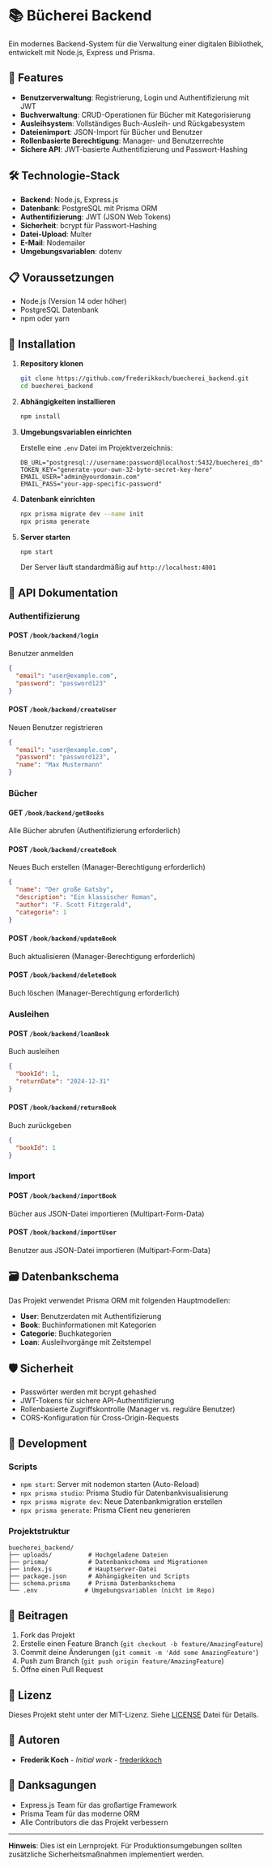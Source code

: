 # 📚 Bücherei Backend

Ein modernes Backend-System für die Verwaltung einer digitalen Bibliothek, entwickelt mit Node.js, Express und Prisma.

## 🚀 Features

- **Benutzerverwaltung**: Registrierung, Login und Authentifizierung mit JWT
- **Buchverwaltung**: CRUD-Operationen für Bücher mit Kategorisierung
- **Ausleihsystem**: Vollständiges Buch-Ausleih- und Rückgabesystem
- **Dateienimport**: JSON-Import für Bücher und Benutzer
- **Rollenbasierte Berechtigung**: Manager- und Benutzerrechte
- **Sichere API**: JWT-basierte Authentifizierung und Passwort-Hashing

## 🛠️ Technologie-Stack

- **Backend**: Node.js, Express.js
- **Datenbank**: PostgreSQL mit Prisma ORM
- **Authentifizierung**: JWT (JSON Web Tokens)
- **Sicherheit**: bcrypt für Passwort-Hashing
- **Datei-Upload**: Multer
- **E-Mail**: Nodemailer
- **Umgebungsvariablen**: dotenv

## 📋 Voraussetzungen

- Node.js (Version 14 oder höher)
- PostgreSQL Datenbank
- npm oder yarn

## 🚀 Installation

1. **Repository klonen**
   ```bash
   git clone https://github.com/frederikkoch/buecherei_backend.git
   cd buecherei_backend
   ```

2. **Abhängigkeiten installieren**
   ```bash
   npm install
   ```

3. **Umgebungsvariablen einrichten**
   
   Erstelle eine `.env` Datei im Projektverzeichnis:
   ```env
   DB_URL="postgresql://username:password@localhost:5432/buecherei_db"
   TOKEN_KEY="generate-your-own-32-byte-secret-key-here"
   EMAIL_USER="admin@yourdomain.com"
   EMAIL_PASS="your-app-specific-password"
   ```

4. **Datenbank einrichten**
   ```bash
   npx prisma migrate dev --name init
   npx prisma generate
   ```

5. **Server starten**
   ```bash
   npm start
   ```

   Der Server läuft standardmäßig auf `http://localhost:4001`

## 📖 API Dokumentation

### Authentifizierung

#### POST `/book/backend/login`
Benutzer anmelden
```json
{
  "email": "user@example.com",
  "password": "password123"
}
```

#### POST `/book/backend/createUser`
Neuen Benutzer registrieren
```json
{
  "email": "user@example.com",
  "password": "password123",
  "name": "Max Mustermann"
}
```

### Bücher

#### GET `/book/backend/getBooks`
Alle Bücher abrufen (Authentifizierung erforderlich)

#### POST `/book/backend/createBook`
Neues Buch erstellen (Manager-Berechtigung erforderlich)
```json
{
  "name": "Der große Gatsby",
  "description": "Ein klassischer Roman",
  "author": "F. Scott Fitzgerald",
  "categorie": 1
}
```

#### POST `/book/backend/updateBook`
Buch aktualisieren (Manager-Berechtigung erforderlich)

#### POST `/book/backend/deleteBook`
Buch löschen (Manager-Berechtigung erforderlich)

### Ausleihen

#### POST `/book/backend/loanBook`
Buch ausleihen
```json
{
  "bookId": 1,
  "returnDate": "2024-12-31"
}
```

#### POST `/book/backend/returnBook`
Buch zurückgeben
```json
{
  "bookId": 1
}
```

### Import

#### POST `/book/backend/importBook`
Bücher aus JSON-Datei importieren (Multipart-Form-Data)

#### POST `/book/backend/importUser`
Benutzer aus JSON-Datei importieren (Multipart-Form-Data)

## 🗃️ Datenbankschema

Das Projekt verwendet Prisma ORM mit folgenden Hauptmodellen:

- **User**: Benutzerdaten mit Authentifizierung
- **Book**: Buchinformationen mit Kategorien
- **Categorie**: Buchkategorien
- **Loan**: Ausleihvorgänge mit Zeitstempel

## 🛡️ Sicherheit

- Passwörter werden mit bcrypt gehashed
- JWT-Tokens für sichere API-Authentifizierung
- Rollenbasierte Zugriffskontrolle (Manager vs. reguläre Benutzer)
- CORS-Konfiguration für Cross-Origin-Requests

## 🧪 Development

### Scripts

- `npm start`: Server mit nodemon starten (Auto-Reload)
- `npx prisma studio`: Prisma Studio für Datenbankvisualisierung
- `npx prisma migrate dev`: Neue Datenbankmigration erstellen
- `npx prisma generate`: Prisma Client neu generieren

### Projektstruktur

```
buecherei_backend/
├── uploads/          # Hochgeladene Dateien
├── prisma/           # Datenbankschema und Migrationen
├── index.js          # Hauptserver-Datei
├── package.json      # Abhängigkeiten und Scripts
├── schema.prisma     # Prisma Datenbankschema
└── .env             # Umgebungsvariablen (nicht im Repo)
```

## 🤝 Beitragen

1. Fork das Projekt
2. Erstelle einen Feature Branch (`git checkout -b feature/AmazingFeature`)
3. Commit deine Änderungen (`git commit -m 'Add some AmazingFeature'`)
4. Push zum Branch (`git push origin feature/AmazingFeature`)
5. Öffne einen Pull Request

## 📝 Lizenz

Dieses Projekt steht unter der MIT-Lizenz. Siehe [LICENSE](LICENSE) Datei für Details.

## 👥 Autoren

- **Frederik Koch** - *Initial work* - [frederikkoch](https://github.com/frederikkoch)

## 🙏 Danksagungen

- Express.js Team für das großartige Framework
- Prisma Team für das moderne ORM
- Alle Contributors die das Projekt verbessern

---

**Hinweis**: Dies ist ein Lernprojekt. Für Produktionsumgebungen sollten zusätzliche Sicherheitsmaßnahmen implementiert werden.
